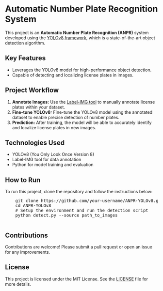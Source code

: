<!DOCTYPE html>
<html lang="en">
<head>
  <meta charset="UTF-8">
  <meta name="viewport" content="width=device-width, initial-scale=1.0">
</head>
<body>

  <h1>Automatic Number Plate Recognition System</h1>

  <p>
    This project is an <strong>Automatic Number Plate Recognition (ANPR)</strong> system developed using the 
    <a href="https://github.com/ultralytics/ultralytics">YOLOv8 framework</a>, which is a state-of-the-art object detection algorithm.
  </p>

  <h2>Key Features</h2>
  <ul>
    <li>Leverages the YOLOv8 model for high-performance object detection.</li>
    <li>Capable of detecting and localizing license plates in images.</li>
  </ul>

  <h2>Project Workflow</h2>
  <ol>
    <li><strong>Annotate Images:</strong> Use the <a href="https://github.com/tzutalin/labelImg">Label-IMG tool</a> to manually annotate license plates within your dataset.</li>
    <li><strong>Fine-tune YOLOv8:</strong> Fine-tune the YOLOv8 model using the annotated dataset to enable precise detection of number plates.</li>
    <li><strong>Prediction:</strong> After training, the model will be able to accurately identify and localize license plates in new images.</li>
  </ol>

  <h2>Technologies Used</h2>
  <ul>
    <li>YOLOv8 (You Only Look Once Version 8)</li>
    <li>Label-IMG tool for data annotation</li>
    <li>Python for model training and evaluation</li>
  </ul>

  <h2>How to Run</h2>
  <p>
    To run this project, clone the repository and follow the instructions below:
  </p>
  <pre>
    git clone https://github.com/your-username/ANPR-YOLOv8.git
    cd ANPR-YOLOv8
    # Setup the environment and run the detection script
    python detect.py --source path_to_images
  </pre>

  <h2>Contributions</h2>
  <p>
    Contributions are welcome! Please submit a pull request or open an issue for any improvements.
  </p>

  <h2>License</h2>
  <p>
    This project is licensed under the MIT License. See the <a href="LICENSE">LICENSE</a> file for more details.
  </p>

</body>
</html>
